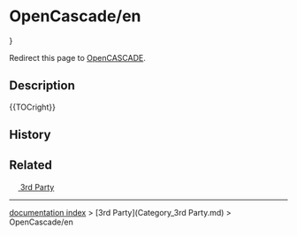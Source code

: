 # OpenCascade/en
}

Redirect this page to [OpenCASCADE](OpenCASCADE.md).

## Description


{{TOCright}}

## History

## Related



[<img src="images/Property.png" style="width:16px"> 3rd Party](Category_3rd_Party.md)

---
[documentation index](../README.md) > [3rd Party](Category_3rd Party.md) > OpenCascade/en

